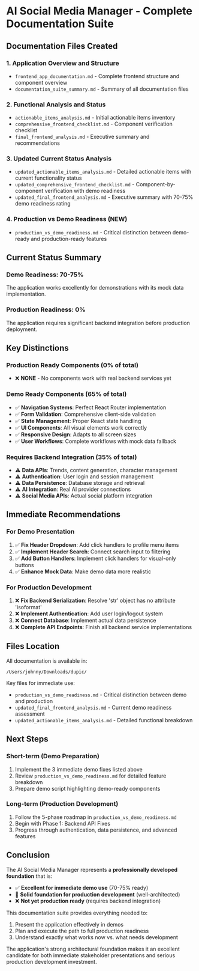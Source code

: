 # AI Social Media Manager - Complete Documentation Suite

## Documentation Files Created

### 1. Application Overview and Structure
- `frontend_app_documentation.md` - Complete frontend structure and component overview
- `documentation_suite_summary.md` - Summary of all documentation files

### 2. Functional Analysis and Status
- `actionable_items_analysis.md` - Initial actionable items inventory
- `comprehensive_frontend_checklist.md` - Component verification checklist
- `final_frontend_analysis.md` - Executive summary and recommendations

### 3. Updated Current Status Analysis
- `updated_actionable_items_analysis.md` - Detailed actionable items with current functionality status
- `updated_comprehensive_frontend_checklist.md` - Component-by-component verification with demo readiness
- `updated_final_frontend_analysis.md` - Executive summary with 70-75% demo readiness rating

### 4. Production vs Demo Readiness (NEW)
- `production_vs_demo_readiness.md` - Critical distinction between demo-ready and production-ready features

## Current Status Summary

### Demo Readiness: **70-75%**
The application works excellently for demonstrations with its mock data implementation.

### Production Readiness: **0%**
The application requires significant backend integration before production deployment.

## Key Distinctions

### Production Ready Components (0% of total)
- ❌ **NONE** - No components work with real backend services yet

### Demo Ready Components (65% of total)
- ✅ **Navigation Systems**: Perfect React Router implementation
- ✅ **Form Validation**: Comprehensive client-side validation
- ✅ **State Management**: Proper React state handling
- ✅ **UI Components**: All visual elements work correctly
- ✅ **Responsive Design**: Adapts to all screen sizes
- ✅ **User Workflows**: Complete workflows with mock data fallback

### Requires Backend Integration (35% of total)
- ⚠️ **Data APIs**: Trends, content generation, character management
- ⚠️ **Authentication**: User login and session management
- ⚠️ **Data Persistence**: Database storage and retrieval
- ⚠️ **AI Integration**: Real AI provider connections
- ⚠️ **Social Media APIs**: Actual social platform integration

## Immediate Recommendations

### For Demo Presentation
1. ✅ **Fix Header Dropdown**: Add click handlers to profile menu items
2. ✅ **Implement Header Search**: Connect search input to filtering
3. ✅ **Add Button Handlers**: Implement click handlers for visual-only buttons
4. ✅ **Enhance Mock Data**: Make demo data more realistic

### For Production Development
1. ❌ **Fix Backend Serialization**: Resolve 'str' object has no attribute 'isoformat'
2. ❌ **Implement Authentication**: Add user login/logout system
3. ❌ **Connect Database**: Implement actual data persistence
4. ❌ **Complete API Endpoints**: Finish all backend service implementations

## Files Location

All documentation is available in:
```
/Users/johnny/Downloads/dupic/
```

Key files for immediate use:
- `production_vs_demo_readiness.md` - Critical distinction between demo and production
- `updated_final_frontend_analysis.md` - Current demo readiness assessment
- `updated_actionable_items_analysis.md` - Detailed functional breakdown

## Next Steps

### Short-term (Demo Preparation)
1. Implement the 3 immediate demo fixes listed above
2. Review `production_vs_demo_readiness.md` for detailed feature breakdown
3. Prepare demo script highlighting demo-ready components

### Long-term (Production Development)
1. Follow the 5-phase roadmap in `production_vs_demo_readiness.md`
2. Begin with Phase 1: Backend API Fixes
3. Progress through authentication, data persistence, and advanced features

## Conclusion

The AI Social Media Manager represents a **professionally developed foundation** that is:
- ✅ **Excellent for immediate demo use** (70-75% ready)
- 🔧 **Solid foundation for production development** (well-architected)
- ❌ **Not yet production ready** (requires backend integration)

This documentation suite provides everything needed to:
1. Present the application effectively in demos
2. Plan and execute the path to full production readiness
3. Understand exactly what works now vs. what needs development

The application's strong architectural foundation makes it an excellent candidate for both immediate stakeholder presentations and serious production development investment.